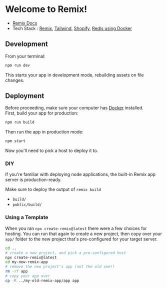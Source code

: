 # Welcome to Remix!

- [Remix Docs](https://remix.run/docs)
- Tech Stack : [Remix](https://remix.run/docs), [Tailwind](https://tailwindcss.com/), [Shopify](https://shopify.dev/api), [Redis using Docker](https://hub.docker.com/_/redis)

## Development

From your terminal:

```sh
npm run dev
```

This starts your app in development mode, rebuilding assets on file changes.

## Deployment

Before proceeding, make sure your computer has [Docker](https://www.docker.com/get-started/) installed.<br>
First, build your app for production:

```sh
npm run build
```

Then run the app in production mode:

```sh
npm start
```

Now you'll need to pick a host to deploy it to.

### DIY

If you're familiar with deploying node applications, the built-in Remix app server is production-ready.

Make sure to deploy the output of `remix build`

- `build/`
- `public/build/`

### Using a Template

When you ran `npx create-remix@latest` there were a few choices for hosting. You can run that again to create a new project, then copy over your `app/` folder to the new project that's pre-configured for your target server.

```sh
cd ..
# create a new project, and pick a pre-configured host
npx create-remix@latest
cd my-new-remix-app
# remove the new project's app (not the old one!)
rm -rf app
# copy your app over
cp -R ../my-old-remix-app/app app
```
